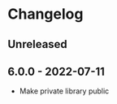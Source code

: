 # Changelog

<!-- There is always Unreleased section on the top. Subsections (Added, Changed, Fixed, Removed) should be added as needed. -->
## Unreleased

## 6.0.0 - 2022-07-11
- Make private library public
